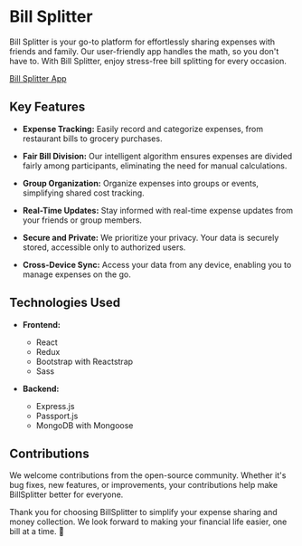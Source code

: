 # Bill Splitter

Bill Splitter is your go-to platform for effortlessly sharing expenses with friends and family. Our user-friendly app handles the math, so you don't have to. With Bill Splitter, enjoy stress-free bill splitting for every occasion.

[Bill Splitter App](https://bill-splitter-xf73.vercel.app/)

## Key Features

- **Expense Tracking:** Easily record and categorize expenses, from restaurant bills to grocery purchases.

- **Fair Bill Division:** Our intelligent algorithm ensures expenses are divided fairly among participants, eliminating the need for manual calculations.

- **Group Organization:** Organize expenses into groups or events, simplifying shared cost tracking.

- **Real-Time Updates:** Stay informed with real-time expense updates from your friends or group members.

- **Secure and Private:** We prioritize your privacy. Your data is securely stored, accessible only to authorized users.

- **Cross-Device Sync:** Access your data from any device, enabling you to manage expenses on the go.

## Technologies Used

- **Frontend:**
  - React
  - Redux
  - Bootstrap with Reactstrap
  - Sass

- **Backend:**
  - Express.js
  - Passport.js
  - MongoDB with Mongoose

## Contributions

We welcome contributions from the open-source community. Whether it's bug fixes, new features, or improvements, your contributions help make BillSplitter better for everyone. 

Thank you for choosing BillSplitter to simplify your expense sharing and money collection. We look forward to making your financial life easier, one bill at a time. 💸
